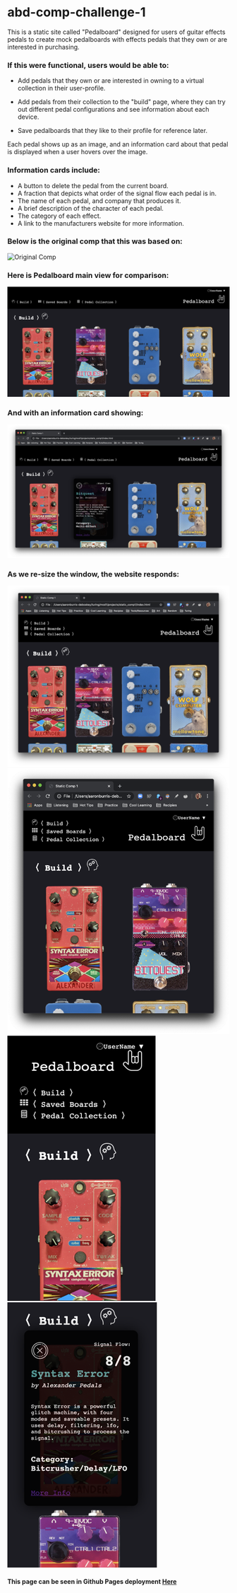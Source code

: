 # abd-comp-challenge-1
 This is a static site called "Pedalboard" designed for users of guitar effects pedals to create mock pedalboards with effects pedals that they own or are interested in purchasing.

### If this were functional, users would be able to:

* Add pedals that they own or are interested in owning to a virtual collection in their user-profile.

* Add pedals from their collection to the "build" page, where they can try out different pedal configurations and see information about each device.

* Save pedalboards that they like to their profile for reference later.

Each pedal shows up as an image, and an information card about that pedal is displayed when a user hovers over the image.

### Information cards include:

* A button to delete the pedal from the current board.
* A fraction that depicts what order of the signal flow each pedal is in.
* The name of each pedal, and company that produces it.
* A brief description of the character of each pedal.
* The category of each effect.
* A link to the manufacturers website for more information.

### Below is the original comp that this was based on:
![Original Comp](screenshots/static-comp-challenge-og.png)
### Here is Pedalboard main view for comparison:
![Main Page View Fullscreen](screenshots/main_view.png)
### And with an information card showing:
![Main page view with info card](screenshots/main_view_info.png)
### As we re-size the window, the website responds:
![Responsive layout 1](screenshots/scrunched_view.png)
![Responsive layout 2](screenshots/more_scrunched_view.png)
![Mobile view with header](screenshots/mobile_view_header.png) ![Mobile view with information card](screenshots/mobile_view_info.png)
#### This page can be seen in Github Pages deployment [Here](https://abdeboskey.github.io/abd-comp-challenge-1/)
